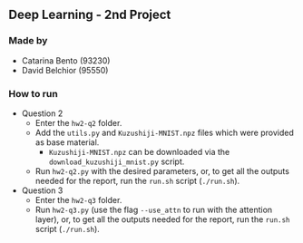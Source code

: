 ## Deep Learning - 2nd Project

### Made by
- Catarina Bento (93230)
- David Belchior (95550)

### How to run
- Question 2
    - Enter the `hw2-q2` folder.
    - Add the `utils.py` and `Kuzushiji-MNIST.npz` files which were provided as base material.
        - `Kuzushiji-MNIST.npz` can be downloaded via the `download_kuzushiji_mnist.py` script.
    - Run `hw2-q2.py` with the desired parameters, or, to get all the outputs needed for the report, run the `run.sh` script (`./run.sh`).
- Question 3
    - Enter the `hw2-q3` folder.
    - Run `hw2-q3.py` (use the flag `--use_attn` to run with the attention layer), or, to get all the outputs needed for the report, run the `run.sh` script (`./run.sh`).